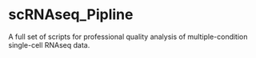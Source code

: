 # scRNAseq_Pipline
A full set of scripts for professional quality analysis of multiple-condition single-cell RNAseq data. 
